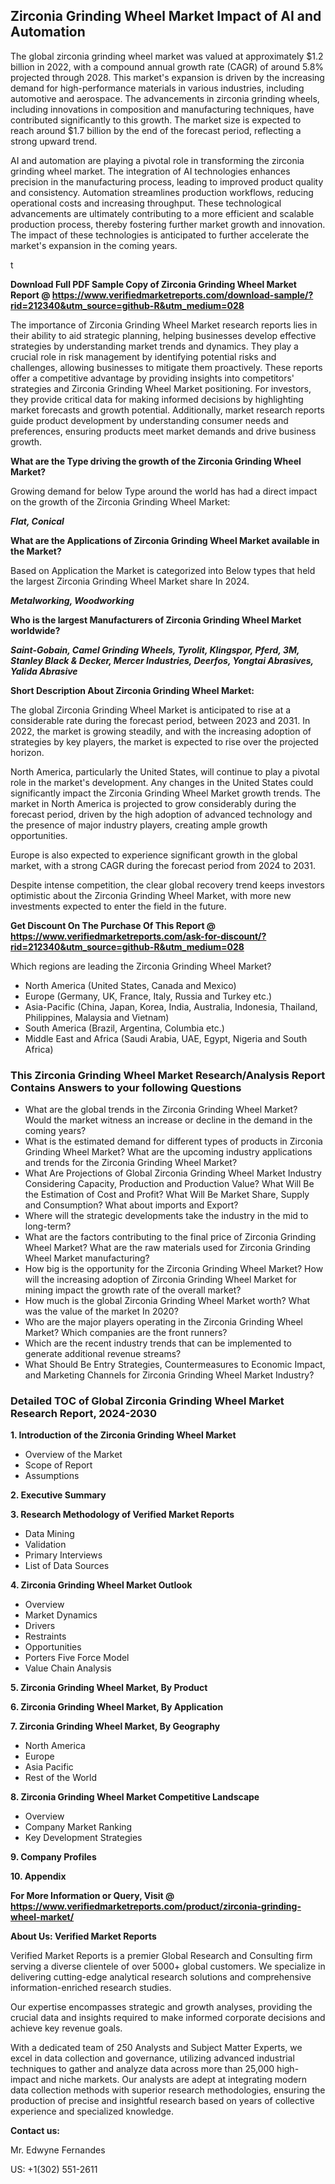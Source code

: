 <h2>Zirconia Grinding Wheel Market Impact of AI and Automation</h2><p>The global zirconia grinding wheel market was valued at approximately $1.2 billion in 2022, with a compound annual growth rate (CAGR) of around 5.8% projected through 2028. This market's expansion is driven by the increasing demand for high-performance materials in various industries, including automotive and aerospace. The advancements in zirconia grinding wheels, including innovations in composition and manufacturing techniques, have contributed significantly to this growth. The market size is expected to reach around $1.7 billion by the end of the forecast period, reflecting a strong upward trend.</p><p>AI and automation are playing a pivotal role in transforming the zirconia grinding wheel market. The integration of AI technologies enhances precision in the manufacturing process, leading to improved product quality and consistency. Automation streamlines production workflows, reducing operational costs and increasing throughput. These technological advancements are ultimately contributing to a more efficient and scalable production process, thereby fostering further market growth and innovation. The impact of these technologies is anticipated to further accelerate the market's expansion in the coming years.</p>t</p><p id="" class=""><strong>Download Full PDF Sample Copy of Zirconia Grinding Wheel Market Report @ <a href="https://www.verifiedmarketreports.com/download-sample/?rid=212340&utm_source=github-R&utm_medium=028" target="_blank">https://www.verifiedmarketreports.com/download-sample/?rid=212340&utm_source=github-R&utm_medium=028</a></strong></p><p>The importance of&nbsp;Zirconia Grinding Wheel Market research reports lies in their ability to aid strategic planning, helping businesses develop effective strategies by understanding market trends and dynamics. They play a crucial role in risk management by identifying potential risks and challenges, allowing businesses to mitigate them proactively. These reports offer a competitive advantage by providing insights into competitors' strategies and Zirconia Grinding Wheel Market positioning. For investors, they provide critical data for making informed decisions by highlighting market forecasts and growth potential. Additionally, market research reports guide product development by understanding consumer needs and preferences, ensuring products meet market demands and drive business growth.</p><p><strong>What are the&nbsp;Type driving the growth of the Zirconia Grinding Wheel Market?</strong></p><p id="" class="">Growing demand for below Type around the world has had a direct impact on the growth of the Zirconia Grinding Wheel Market:</p><em><strong>Flat, Conical</strong></em></p><strong>What are the&nbsp;Applications&nbsp;of Zirconia Grinding Wheel Market available in the Market?</strong></p><p id="" class="">Based on Application the Market is categorized into Below types that held the largest Zirconia Grinding Wheel Market share In 2024.</p><em><strong>Metalworking, Woodworking</strong></em></p><strong>Who is the largest Manufacturers of Zirconia Grinding Wheel Market worldwide?</strong></p><p><em><strong>Saint-Gobain, Camel Grinding Wheels, Tyrolit, Klingspor, Pferd, 3M, Stanley Black & Decker, Mercer Industries, Deerfos, Yongtai Abrasives, Yalida Abrasive</strong></em></p><p id="" class=""><strong>Short Description About Zirconia Grinding Wheel Market:</strong></p><p>The global Zirconia Grinding Wheel Market is anticipated to rise at a considerable rate during the forecast period, between 2023 and 2031. In 2022, the market is growing steadily, and with the increasing adoption of strategies by key players, the market is expected to rise over the projected horizon.</p><p>North America, particularly the United States, will continue to play a pivotal role in the market's development. Any changes in the United States could significantly impact the Zirconia Grinding Wheel Market growth trends. The market in North America is projected to grow considerably during the forecast period, driven by the high adoption of advanced technology and the presence of major industry players, creating ample growth opportunities.</p><p>Europe is also expected to experience significant growth in the global market, with a strong CAGR during the forecast period from 2024 to 2031.</p><p>Despite intense competition, the clear global recovery trend keeps investors optimistic about the Zirconia Grinding Wheel Market, with more new investments expected to enter the field in the future.</p><p id="" class=""><strong>Get Discount On The Purchase Of This Report @ <a href="https://www.verifiedmarketreports.com/ask-for-discount/?rid=212340&utm_source=github-R&utm_medium=028" target="_blank">https://www.verifiedmarketreports.com/ask-for-discount/?rid=212340&utm_source=github-R&utm_medium=028</a></strong></p>Which regions are leading the Zirconia Grinding Wheel Market?</p><ul><li>North America (United States, Canada and Mexico)</li><li>Europe (Germany, UK, France, Italy, Russia and Turkey etc.)</li><li>Asia-Pacific (China, Japan, Korea, India, Australia, Indonesia, Thailand, Philippines, Malaysia and Vietnam)</li><li>South America (Brazil, Argentina, Columbia etc.)</li><li>Middle East and Africa (Saudi Arabia, UAE, Egypt, Nigeria and South Africa)</li></ul><h3 id="" class="">This Zirconia Grinding Wheel Market Research/Analysis Report Contains Answers to your following Questions</h3><ul><li>What are the global trends in the Zirconia Grinding Wheel Market? Would the market witness an increase or decline in the demand in the coming years?</li><li>What is the estimated demand for different types of products in Zirconia Grinding Wheel Market? What are the upcoming industry applications and trends for the Zirconia Grinding Wheel Market?</li><li>What Are Projections of Global Zirconia Grinding Wheel Market Industry Considering Capacity, Production and Production Value? What Will Be the Estimation of Cost and Profit? What Will Be Market Share, Supply and Consumption? What about imports and Export?</li><li>Where will the strategic developments take the industry in the mid to long-term?</li><li>What are the factors contributing to the final price of Zirconia Grinding Wheel Market? What are the raw materials used for Zirconia Grinding Wheel Market manufacturing?</li><li>How big is the opportunity for the Zirconia Grinding Wheel Market? How will the increasing adoption of Zirconia Grinding Wheel Market for mining impact the growth rate of the overall market?</li><li>How much is the global Zirconia Grinding Wheel Market worth? What was the value of the market In 2020?</li><li>Who are the major players operating in the Zirconia Grinding Wheel Market? Which companies are the front runners?</li><li>Which are the recent industry trends that can be implemented to generate additional revenue streams?</li><li>What Should Be Entry Strategies, Countermeasures to Economic Impact, and Marketing Channels for Zirconia Grinding Wheel Market Industry?</li></ul><h3 id="" class="">Detailed TOC of Global Zirconia Grinding Wheel Market Research Report, 2024-2030</h3><p id="" class=""><strong>1. Introduction of the Zirconia Grinding Wheel Market</strong></p><ul><li>Overview of the Market</li><li>Scope of Report</li><li>Assumptions</li></ul><p id="" class=""><strong>2. Executive Summary</strong></p><p id="" class=""><strong>3. Research Methodology of Verified Market Reports</strong></p><ul><li>Data Mining</li><li>Validation</li><li>Primary Interviews</li><li>List of Data Sources</li></ul><p id="" class=""><strong>4. Zirconia Grinding Wheel Market Outlook</strong></p><ul><li>Overview</li><li>Market Dynamics</li><li>Drivers</li><li>Restraints</li><li>Opportunities</li><li>Porters Five Force Model</li><li>Value Chain Analysis</li></ul><p id="" class=""><strong>5. Zirconia Grinding Wheel Market, By Product</strong></p><p id="" class=""><strong>6. Zirconia Grinding Wheel Market, By Application</strong></p><p id="" class=""><strong>7. Zirconia Grinding Wheel Market, By Geography</strong></p><ul><li>North America</li><li>Europe</li><li>Asia Pacific</li><li>Rest of the World</li></ul><p id="" class=""><strong>8. Zirconia Grinding Wheel Market Competitive Landscape</strong></p><ul><li>Overview</li><li>Company Market Ranking</li><li>Key Development Strategies</li></ul><p id="" class=""><strong>9. Company Profiles</strong></p><p id="" class=""><strong>10. Appendix</strong></p><p id="" class=""><strong>For More Information or Query, Visit @ <a href="https://www.verifiedmarketreports.com/product/zirconia-grinding-wheel-market/" target="_blank">https://www.verifiedmarketreports.com/product/zirconia-grinding-wheel-market/</a></strong></p><p id="" class=""><strong>About Us: Verified Market Reports</strong></p><p id="" class="">Verified Market Reports is a premier Global Research and Consulting firm serving a diverse clientele of over 5000+ global customers. We specialize in delivering cutting-edge analytical research solutions and comprehensive information-enriched research studies.</p><p id="" class="">Our expertise encompasses strategic and growth analyses, providing the crucial data and insights required to make informed corporate decisions and achieve key revenue goals.</p><p id="" class="">With a dedicated team of 250 Analysts and Subject Matter Experts, we excel in data collection and governance, utilizing advanced industrial techniques to gather and analyze data across more than 25,000 high-impact and niche markets. Our analysts are adept at integrating modern data collection methods with superior research methodologies, ensuring the production of precise and insightful research based on years of collective experience and specialized knowledge.</p><p id="" class=""><strong>Contact us:</strong></p><p id="" class="">Mr. Edwyne Fernandes</p><p id="" class="">US: +1(302) 551-2611</p>